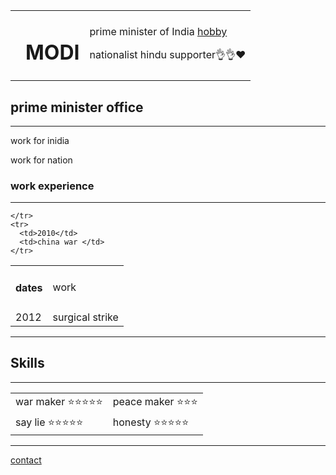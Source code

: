 
</html>

<head>
  <meta charset="utf-8">
  <title>sandeep new project</title>
</head>

<body>
  <table>
    <tr>
      <td><img src="https://tse3.mm.bing.net/th?id=OIP.FTR6L-trpyamvGthE3J_qwAAAA&pid=Api" alt=""> </td>
      <td>
        <h1>MODI</h1>
      </td>
      <td>
        <p>prime minister of India <a href="hobbies.html">hobby</a></p>
        <p>nationalist hindu supporter👌👌❤️</p>
      </td>
    </tr>
  </table>
  <h2>prime minister office </h2>
  <hr>
  <p>work for inidia </p>
  <p>work for nation</p>
  <h3>work experience</h3>
  <hr>
  <table>
    <tr>
      <td>
        <h4>dates</h4>
      </td>
      <td>work</td>
    </tr>
    <tr>
      <td>2012</td>
      <td>surgical strike</td>

    </tr>
    <tr>
      <td>2010</td>
      <td>china war </td>
    </tr>
  </table>
  <hr>
  <h2>Skills</h2>
  <hr>
  <table>
    <tr>
      <td>war maker ⭐⭐⭐⭐⭐</td>
      <td>peace maker ⭐⭐⭐</td>
    </tr>
    <tr>
      <td>say lie ⭐⭐⭐⭐⭐</td>
      <td>honesty ⭐⭐⭐⭐⭐</td>
    </tr>
  </table>
  <hr>
  <a href="index .html">contact</a>
</body>

</html>
